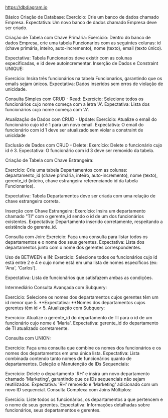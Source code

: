 https://dbdiagram.io

Básico
Criação de Database:
Exercício: Crie um banco de dados chamado Empresa.
Expectativa: Um novo banco de dados chamado Empresa deve ser criado.

Criação de Tabela com Chave Primária:
Exercício: Dentro do banco de dados Empresa, crie uma tabela Funcionarios com as seguintes colunas: id (chave primária, inteiro, auto-incremento), nome (texto), email (texto único).

Expectativa: Tabela Funcionarios deve existir com as colunas especificadas, e id deve autoincrementar. Inserção de Dados e Constraint UNIQUE:

Exercício: Insira três funcionários na tabela Funcionarios, garantindo que os emails sejam únicos.
Expectativa: Dados inseridos sem erros de violação de unicidade.

Consulta Simples com CRUD - Read: Exercício: Selecione todos os funcionários cujo nome começa com a letra 'A'.
Expectativa: Lista dos funcionários cujo nome começa com 'A'.

Atualização de Dados com CRUD - Update: Exercício: Atualize o email do funcionário cujo id é 1 para um novo email.
Expectativa: O email do funcionário com id 1 deve ser atualizado sem violar a constraint de unicidade

Exclusão de Dados com CRUD - Delete: Exercício: Delete o funcionário cujo id é 3. Expectativa: O funcionário com id 3 deve ser removido da tabela.

Criação de Tabela com Chave Estrangeira:

Exercício: Crie uma tabela Departamentos com as colunas: departamento_id (chave primária, inteiro, auto-incremento), nome (texto), gerente_id (inteiro, chave estrangeira referenciando id da tabela Funcionarios).

Expectativa: Tabela Departamentos deve ser criada com uma relação de chave estrangeira correta.

Inserção com Chave Estrangeira: Exercício: Insira um departamento chamado "TI" com o gerente_id sendo o id de um dos funcionários existentes.
Expectativa: Departamento inserido corretamente, respeitando a existência do gerente_id.

Consulta com Join: Exercício: Faça uma consulta para listar todos os departamentos e o nome dos seus gerentes. Expectativa: Lista dos departamentos junto com o nome dos gerentes correspondentes.

Uso de BETWEEN e IN: Exercício: Selecione todos os funcionários cujo id está entre 2 e 4 e cujo nome está em uma lista de nomes específicos (ex: 'Ana', 'Carlos').

Expectativa: Lista de funcionários que satisfazem ambas as condições.

Intermediário
Consulta Avançada com Subquery:

Exercício: Selecione os nomes dos departamentos cujos gerentes têm um id menor que 5. **Expectativa: **Nomes dos departamentos cujos gerentes têm id < 5. Atualização com Subquery:

Exercício: Atualize o gerente_id do departamento de TI para o id de um funcionário cujo nome é 'Maria'. Expectativa: gerente_id do departamento de TI atualizado corretamente.

Consulta com UNION:

Exercício: Faça uma consulta que combine os nomes dos funcionários e os nomes dos departamentos em uma única lista. Expectativa: Lista combinada contendo tanto nomes de funcionários quanto de departamentos.
Deleção e Manutenção de IDs Sequenciais:

Exercício: Delete o departamento 'RH' e insira um novo departamento chamado 'Marketing', garantindo que os IDs sequenciais não sejam reutilizados. Expectativa: 'RH' removido e 'Marketing' adicionado com um novo ID sequencial.
Consulta Complexa com Joins Múltiplos:

Exercício: Liste todos os funcionários, os departamentos a que pertencem e o nome de seus gerentes. Expectativa: Informações detalhadas sobre funcionários, seus departamentos e gerentes.